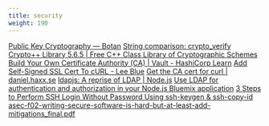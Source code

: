 ```yaml
---
title: security
weight: 190
---
```

<a href="https://botan.randombit.net/manual/pubkey.html#encryption">Public Key Cryptography — Botan</a>
<a href="https://nacl.cr.yp.to/verify.html">String comparison: crypto_verify</a>
<a href="https://www.cryptopp.com/">Crypto++ Library 5.6.5 | Free C++ Class Library of Cryptographic Schemes</a>
<a href="https://learn.hashicorp.com/vault/secrets-management/sm-pki-engine">Build Your Own Certificate Authority (CA) | Vault - HashiCorp Learn</a>
<a href="https://leehblue.com/add-self-signed-cert-curl/">Add Self-Signed SSL Cert To cURL - Lee Blue</a>
<a href="https://daniel.haxx.se/blog/2018/11/07/get-the-ca-cert-for-curl/">Get the CA cert for curl | daniel.haxx.se</a>
<a href="https://nodejs.org/en/blog/uncategorized/ldapjs-a-reprise-of-ldap/">ldapjs: A reprise of LDAP | Node.js</a>
<a href="https://www.ibm.com/developerworks/library/se-use-ldap-authentication-authorization-node.js-bluemix-application/index.html">Use LDAP for authentication and authorization in your Node.js Bluemix application</a>
<a href="http://www.thegeekstuff.com/2008/11/3-steps-to-perform-ssh-login-without-password-using-ssh-keygen-ssh-copy-id">3 Steps to Perform SSH Login Without Password Using ssh-keygen &amp; ssh-copy-id</a>
<a href="https://www.rsaconference.com/writable/presentations/file_upload/asec-f02-writing-secure-software-is-hard-but-at-least-add-mitigations_final.pdf">asec-f02-writing-secure-software-is-hard-but-at-least-add-mitigations_final.pdf</a>
